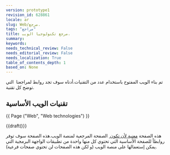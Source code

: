 ```yaml
---
version: prototype1
revision_id: 628861
locale: ar
slug: Web/مرجع.
tags: "مراجع"
title: مرجع تكنولوجيا الويب.
summary: 
keywords: 
needs_technical_review: False
needs_editorial_review: False
needs_localization: True
table_of_contents_depth: 1
based_on: None
---
```

<p>تم بناء الويب المفتوح باستخدام عدد من التقنيات.أدناه سوف تجد روابط لمراجعنا&nbsp; التي توضح كل تقنية.</p>
<div class="row topicpage-table">
 <div class="section">
  <h2 class="Documentation" id=".D8.AA.D9.82.D9.86.D9.8A.D8.A7.D8.AA_.D8.A7.D9.84.D9.88.D9.8A.D8.A8_.D8.A7.D9.84.D8.A3.D8.B3.D8.A7.D8.B3.D9.8A.D8.A9">تقنيات الويب الأساسية</h2>
  <p>{{ Page ("Web", "Web technologies") }}</p>
 </div>
 <div class="section">
  <p>{{draft()}}</p>
  <p>هذه الصفحة <a href="/en-US/docs/Project:MDN/Plans_and_status/Web_platform">معنية لأن تكون&nbsp;</a> الصفحة المرجعية لمنصة الويب.هذه الصفحة سوف توفر روابطاً للصفحة الأساسية التي تحتوي كل منها واحدة من تطبيقات الواجهة البرمجية التي يمكن إستعمالها على منصة الويب (و لكن هذه الصفحات لن تحتوي صفحات فرعية).</p>
 </div>
</div>
<p>&nbsp;</p>

